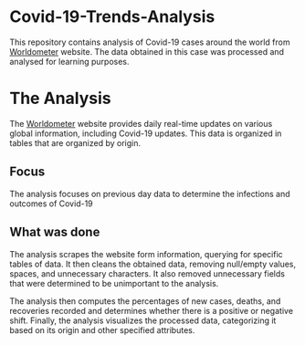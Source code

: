 # Covid-19-Trends-Analysis
This repository contains analysis of Covid-19 cases around the world from [Worldometer](https://www.worldometers.info/) website. The data obtained in this case was processed and analysed for learning purposes. 
# The Analysis
The [Worldometer](https://www.worldometers.info/) website provides daily real-time updates on various global information, including Covid-19 updates. This data is organized in tables that are organized by origin.
## Focus
The analysis focuses on previous day data to determine the infections and outcomes of Covid-19
## What was done
The analysis scrapes the website form information, querying for specific tables of data. It then cleans the obtained data, removing null/empty values, spaces, and unnecessary characters. It also removed unnecessary fields that were determined to be unimportant to the analysis.

The analysis then computes the percentages of new cases, deaths, and recoveries recorded and determines whether there is a positive or negative shift. Finally, the analysis visualizes the processed data, categorizing it based on its origin and other specified attributes.